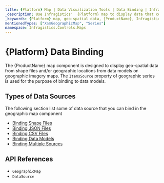 ```yaml
---
title: {Platform} Map | Data Visualization Tools | Data Binding | Infragistics
_description: Use Infragistics'  {Platform} map to display data that contains geographic locations from view models or geo-spatial data loaded from shape files on geographic imagery maps. View {ProductName} map demos!
_keywords: {Platform} map, geo-spatial data, {ProductName}, Infragistics, data binding
mentionedTypes: ["XamGeographicMap", "Series"]
namespace: Infragistics.Controls.Maps
---
```

# {Platform} Data Binding

The {ProductName} map component is designed to display geo-spatial data from shape files and/or geographic locations from data models on geographic imagery maps. The `ItemsSource` property of geographic series is used for the purpose of binding to data models.

## Types of Data Sources
The following section list some of data source that you can bind in the geographic map component

- [Binding Shape Files](geo-map-binding-shp-file.md)
- [Binding JSON Files](geo-map-binding-data-json-points.md)
- [Binding CSV Files](geo-map-binding-data-csv.md)
- [Binding Data Models](geo-map-binding-data-model.md)
- [Binding Multiple Sources](geo-map-binding-multiple-sources.md)


## API References

- `GeographicMap`
- `DataSource`